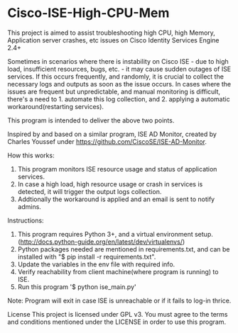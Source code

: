 # Cisco-ISE-High-CPU-Mem


This project is aimed to assist troubleshooting high CPU, high Memory, Application server crashes, etc issues on Cisco Identity Services Engine 2.4+


Sometimes in scenarios where there is instability on Cisco ISE - due to high load, insufficient resources, bugs, etc. - it may cause sudden outages of ISE services. If this occurs frequently, and randomly, it is crucial to collect the necessary logs and outputs as soon as the issue occurs. In cases where the issues are frequent but unpredictable, and manual monitoring is difficult, there's a need to 
    1. automate this log collection, and 
    2. applying a automatic workaround(restarting services).

This program is intended to deliver the above two points.

Inspired by and based on a similar program, ISE AD Monitor, created by Charles Youssef under https://github.com/CiscoSE/ISE-AD-Monitor. 





How this works:
1. This program monitors ISE resource usage and status of application services.
2. In case a high load, high resource usage or crash in services is detected, it will trigger the output logs collection.
3. Addtionally the workaround is applied and an email is sent to notify admins.



Instructions:
1. This program requires Python 3+, and a virtual environment setup. (http://docs.python-guide.org/en/latest/dev/virtualenvs/)
2. Python packages needed are mentioned in requirements.txt, and can be installed with "$ pip install -r requirements.txt".
3. Update the variables in the env file with required info.
4. Verify reachability from client machine(where program is running) to ISE.
5. Run this program '$ python ise_main.py'


Note:
Program will exit in case ISE is unreachable or if it fails to log-in thrice.


License
This project is licensed under GPL v3. You must agree to the terms and conditions mentioned under the LICENSE in order to use this program.